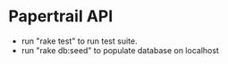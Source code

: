 # Papertrail API

* run "rake test" to run test suite.
* run "rake db:seed" to populate database on localhost
